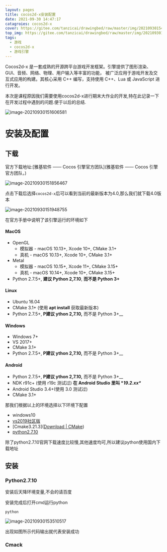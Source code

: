 ```yaml
---
layout: pages
title: cocos2d-x安装配置
date: 2021-09-30 14:47:17
catagroies: cocos2d-x
cover: https://gitee.com/tanzicai/drawingbed/raw/master/img/20210930154156.png
top_img: https://gitee.com/tanzicai/drawingbed/raw/master/img/20210930154253.png
tags:
  - 游戏
  - cocos2d-x
  - 游戏引擎
---
```


Cocos2d-x 是一套成熟的开源跨平台游戏开发框架。引擎提供了图形渲染、GUI、音频、网络、物理、用户输入等丰富的功能， 被广泛应用于游戏开发及交互式应用的构建。其核心采用 C++ 编写，支持使用 C++、Lua 或 JavaScript 进行开发。

本次是课程原因我们需要使用cocos2d-x进行期末大作业的开发,特在此记录一下在开发过程中遇到的问题.便于以后的总结.

![image-20210930151606581](https://gitee.com/tanzicai/drawingbed/raw/master/img/20210930151846.png)

# 安装及配置

## 下载

官方下载地址:[雅基软件 —— Cocos 引擎官方团队](雅基软件 —— Cocos 引擎官方团队，)

![image-20210930151856467](https://gitee.com/tanzicai/drawingbed/raw/master/img/20210930151857.png)



点击下载后选择`cocos2d-x`后可以看到当前的最新版本为4.0,那么我们就下载4.0版本

![image-20210930151948755](https://gitee.com/tanzicai/drawingbed/raw/master/img/20210930151949.png)

在官方手册中说明了该引擎运行的环境如下

#### MacOS

- OpenGL
  - 模拟器 - macOS 10.13+, Xcode 10+, CMake 3.1+
  - 真机 - macOS 10.13+, Xcode 10+, CMake 3.1+
- Metal
  - 模拟器 - macOS 10.15+, Xcode 11+, CMake 3.15+
  - 真机 - macOS 10.14+, Xcode 10+, CMake 3.15+
- Python 2.7.5+, **建议 Python 2,7.10**, **而不是 Python 3+**

#### Linux

- Ubuntu 16.04
- CMake 3.1+ (使用 **apt install** 获取最新版本)
- Python 2.7.5+, **P建议 ython 2,7.10,** 而不是 Python 3+__

#### Windows

- Windows 7+
- VS 2017+
- CMake 3.1+
- Python 2.7.5+, **P建议 ython 2,7.10,** 而不是 Python 3+__

#### Android

- Python 2.7.5+, **P建议 ython 2,7.10,** 而不是 Python 3+__
- NDK r91c+ (使用 r19c 测试过) **在 Android Studio 里叫 \**19.2.xx\****
- Android Studio 3.4+(使用 3.0 测试过)
- CMake 3.1+

那我们根据以上的环境选择以下环境下配置

+ windows10
+ [vs2019社区版](https://visualstudio.microsoft.com/zh-hans/vs/)
+ [Cmake3.21.3]([Download | CMake](https://cmake.org/download/))
+ [python2.7.10](https://www.python.org/downloads/release/python-2710/)

除了python2.7.10官网下载速度比较慢,其他速度均可,所以建议python使用国内下载地址

## 安装

### Python2.7.10

安装后天降环境变量,不会的请百度

安装完成后打开cmd运行python

```
python
```

![image-20210930153510517](https://gitee.com/tanzicai/drawingbed/raw/master/img/20210930153510.png)

出现如图所示代码输出就代表安装成功

### Cmack

